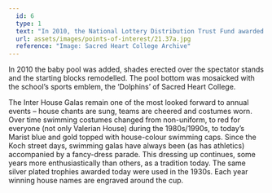 ```yaml
---
  id: 6
  type: 1
  text: "In 2010, the National Lottery Distribution Trust Fund awarded Sacred Heart College a sum for pool refurbishments."
  url: assets/images/points-of-interest/21.37a.jpg
  reference: "Image: Sacred Heart College Archive"
---
```

In 2010 the baby pool was added, shades erected over the spectator stands and the starting blocks remodelled. The pool bottom was mosaicked with the school’s sports emblem, the ‘Dolphins’ of Sacred Heart College.

The Inter House Galas remain one of the most looked forward to annual events – house chants are sung, teams are cheered and costumes worn. Over time swimming costumes changed from non-uniform, to red for everyone (not only Valerian House) during the 1980s/1990s, to today’s Marist blue and gold topped with house-colour swimming caps. Since the Koch street days, swimming galas have always been (as has athletics) accompanied by a fancy-dress parade. This dressing up continues, some years more enthusiastically than others, as a tradition today. The same silver plated trophies awarded today were used in the 1930s. Each year winning house names are engraved around the cup. 
        